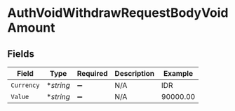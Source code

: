 # AuthVoidWithdrawRequestBodyVoidAmount


## Fields

| Field              | Type               | Required           | Description        | Example            |
| ------------------ | ------------------ | ------------------ | ------------------ | ------------------ |
| `Currency`         | **string*          | :heavy_minus_sign: | N/A                | IDR                |
| `Value`            | **string*          | :heavy_minus_sign: | N/A                | 90000.00           |